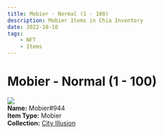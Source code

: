 ```yaml
---
title: Mobier - Normal (1 - 100)
description: Mobier Items in Chia Inventory
date: 2022-10-10
tags:
    - NFT
    - Items
---
```


# Mobier - Normal (1 - 100)
<div class="item_thumbnail">
<img loading="lazy" src="https://55pgdk6zrdf5uwfe6pa2rvf4qldaibwekoz4d5lylhqvnm4qua.arweave.net/715hq9mIy9pYpPPB_qNS8gsYEBsRTs8H1eFnhVrOQoM"><br/>
<div><strong>Name:</strong> Mobier#944</div>
<div><strong>Item Type:</strong> Mobier</div>
<div><strong>Collection:</strong> <a href="https://www.spacescan.io/xch/nft/collection/col1lend2dcn558km4wcwta4xnkfv3xpcmlp9kyt0m909emvfxechlyqdl5ndg">City Illusion</a></div>
</div>

